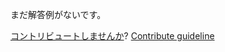 
まだ解答例がないです。

[コントリビュートしませんか](https://github.com/BFEdev/BFE.dev-solutions/blob/main/problem/mplement-a-rate-limiter-attribute-decoration-annotation-on-top-of-an-api-endpoint-caps-to-n-requests-per-minute-with-a-rolling-window_ja.md)?  [Contribute guideline](https://github.com/BFEdev/BFE.dev-solutions#how-to-contribute)
